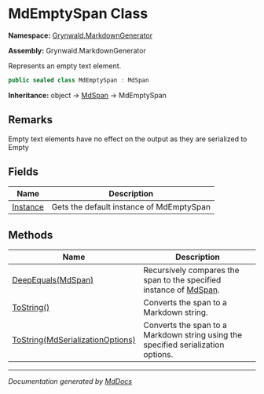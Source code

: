 # MdEmptySpan Class

**Namespace:** [Grynwald.MarkdownGenerator](../index.md)

**Assembly:** Grynwald.MarkdownGenerator

Represents an empty text element.

```csharp
public sealed class MdEmptySpan : MdSpan
```

**Inheritance:** object → [MdSpan](../MdSpan/index.md) → MdEmptySpan

## Remarks

Empty text elements have no effect on the output as they are serialized to Empty

## Fields

| Name                           | Description                              |
| ------------------------------ | ---------------------------------------- |
| [Instance](fields/Instance.md) | Gets the default instance of MdEmptySpan |

## Methods

| Name                                                                                   | Description                                                                              |
| -------------------------------------------------------------------------------------- | ---------------------------------------------------------------------------------------- |
| [DeepEquals(MdSpan)](methods/DeepEquals.md)                                            | Recursively compares the span to the specified instance of [MdSpan](../MdSpan/index.md). |
| [ToString()](methods/ToString.md#tostring)                                             | Converts the span to a Markdown string.                                                  |
| [ToString(MdSerializationOptions)](methods/ToString.md#tostringmdserializationoptions) | Converts the span to a Markdown string using the specified serialization options.        |

___

*Documentation generated by [MdDocs](https://github.com/ap0llo/mddocs)*
